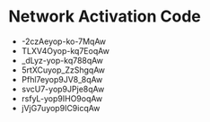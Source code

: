# Network Activation Code
* -2czAeyop-ko-7MqAw
* TLXV4Oyop-kq7EoqAw
* _dLyz-yop-kq788qAw
* 5rtXCuyop_ZzShgqAw
* Pfhl7eyop9JV8_8qAw
* svcU7-yop9JPje8qAw
* rsfyL-yop9IHO9oqAw
* jVjG7uyop9IC9icqAw